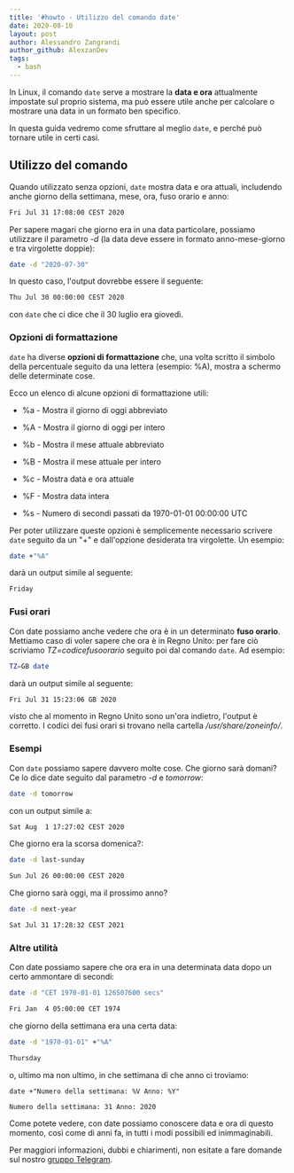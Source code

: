 ```yaml
---
title: '#howto - Utilizzo del comando date'
date: 2020-08-10
layout: post
author: Alessandro Zangrandi
author_github: AlexzanDev
tags:
  - bash
---
```

In Linux, il comando `date` serve a mostrare la **data e ora** attualmente impostate sul proprio sistema, ma può essere utile anche per calcolare o mostrare una data in un formato ben specifico.

In questa guida vedremo come sfruttare al meglio `date`, e perché può tornare utile in certi casi.

## Utilizzo del comando

Quando utilizzato senza opzioni, `date` mostra data e ora attuali, includendo anche giorno della settimana, mese, ora, fuso orario e anno:

```bash
Fri Jul 31 17:08:00 CEST 2020
```

Per sapere magari che giorno era in una data particolare, possiamo utilizzare il parametro *-d* (la data deve essere in formato anno-mese-giorno e tra virgolette doppie):

```bash
date -d "2020-07-30"
```

In questo caso, l'output dovrebbe essere il seguente:

```bash
Thu Jul 30 00:00:00 CEST 2020
```

con `date` che ci dice che il 30 luglio era giovedì.

### Opzioni di formattazione

`date` ha diverse **opzioni di formattazione** che, una volta scritto il simbolo della percentuale seguito da una lettera (esempio: %A), mostra a schermo delle determinate cose.

Ecco un elenco di alcune opzioni di formattazione utili:

- %a - Mostra il giorno di oggi abbreviato

- %A - Mostra il giorno di oggi per intero

- %b - Mostra il mese attuale abbreviato

- %B - Mostra il mese attuale per intero

- %c - Mostra data e ora attuale

- %F - Mostra data intera

- %s - Numero di secondi passati da 1970-01-01 00:00:00 UTC

Per poter utilizzare queste opzioni è semplicemente necessario scrivere `date` seguito da un "+" e dall'opzione desiderata tra virgolette. Un esempio:

```bash
date +"%A"
```

darà un output simile al seguente:

```bash
Friday
```

### Fusi orari

Con date possiamo anche vedere che ora è in un determinato **fuso orario**. Mettiamo caso di voler sapere che ora è in Regno Unito: per fare ciò scriviamo *TZ=codicefusoorario* seguito poi dal comando `date`. Ad esempio:

```bash
TZ=GB date
```

darà un output simile al seguente:

```bash
Fri Jul 31 15:23:06 GB 2020
```

visto che al momento in Regno Unito sono un'ora indietro, l'output è corretto. I codici dei fusi orari si trovano nella cartella */usr/share/zoneinfo/*.

### Esempi

Con `date` possiamo sapere davvero molte cose. Che giorno sarà domani? Ce lo dice date seguito dal parametro *-d* e *tomorrow*:

```bash
date -d tomorrow
```

con un output simile a:

```bash
Sat Aug  1 17:27:02 CEST 2020
```

Che giorno era la scorsa domenica?:

```bash
date -d last-sunday

Sun Jul 26 00:00:00 CEST 2020
```

Che giorno sarà oggi, ma il prossimo anno?

```bash
date -d next-year

Sat Jul 31 17:28:32 CEST 2021
```

### Altre utilità

Con date possiamo sapere che ora era in una determinata data dopo un certo ammontare di secondi:

```bash
date -d "CET 1970-01-01 126507600 secs"

Fri Jan  4 05:00:00 CET 1974
```

che giorno della settimana era una certa data:

```bash
date -d "1970-01-01" +"%A"

Thursday
```

o, ultimo ma non ultimo, in che settimana di che anno ci troviamo:

```
date +"Numero della settimana: %V Anno: %Y"

Numero della settimana: 31 Anno: 2020
```

Come potete vedere, con date possiamo conoscere data e ora di questo momento, così come di anni fa, in tutti i modi possibili ed inimmaginabili.

Per maggiori informazioni, dubbi e chiarimenti, non esitate a fare domande sul nostro [gruppo Telegram](https://t.me/linuxpeople).